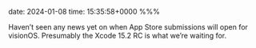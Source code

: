 date: 2024-01-08
time: 15:35:58+0000
%%%

Haven’t seen any news yet on when App Store submissions will open for visionOS. Presumably the Xcode 15.2 RC is what we’re waiting for.